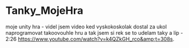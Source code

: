 # Tanky_MojeHra
moje unity hra - videl jsem video ked vyskokoskolak dostal za ukol naprogramovat takoovouhle hru 
a tak jsem si rek se to udelam taky a líp - 2:26 https://www.youtube.com/watch?v=k4QZkGH_rco&amp;t=308s.
